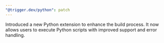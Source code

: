 ```yaml
---
"@trigger.dev/python": patch
---
```


Introduced a new Python extension to enhance the build process. It now allows users to execute Python scripts with improved support and error handling.
